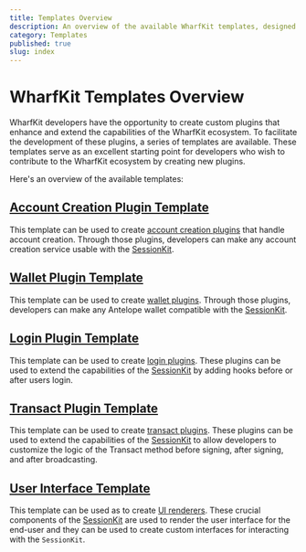 ```yaml
---
title: Templates Overview
description: An overview of the available WharfKit templates, designed to accelerate your blockchain development with Antelope.
category: Templates
published: true
slug: index
---
```


# WharfKit Templates Overview

WharfKit developers have the opportunity to create custom plugins that enhance and extend the capabilities of the WharfKit ecosystem. To facilitate the development of these plugins, a series of templates are available. These templates serve as an excellent starting point for developers who wish to contribute to the WharfKit ecosystem by creating new plugins.

Here's an overview of the available templates:

## [Account Creation Plugin Template](/docs/templates/account-creation-plugin-template)

This template can be used to create [account creation plugins](/docs/session-kit/plugin-account-creation) that handle account creation. Through those plugins, developers can make any account creation service usable with the [SessionKit](/docs/session-kit).

## [Wallet Plugin Template](/docs/templates/wallet-plugin-template)

This template can be used to create [wallet plugins](/docs/session-kit/plugin-wallet). Through those plugins, developers can make any Antelope wallet compatible with the [SessionKit](/docs/session-kit).

## [Login Plugin Template](/docs/templates/login-plugin-template)

This template can be used to create [login plugins](/docs/session-kit/plugin-login). These plugins can be used to extend the capabilities of the [SessionKit](/docs/session-kit) by adding hooks before or after users login.

## [Transact Plugin Template](/docs/templates/transact-plugin-template)

This template can be used to create [transact plugins](/docs/session-kit/plugin-transact). These plugins can be used to extend the capabilities of the [SessionKit](/docs/session-kit) to allow developers to customize the logic of the Transact method before signing, after signing, and after broadcasting.

## [User Interface Template](/docs/templates/ui-template)

This template can be used as to create [UI renderers](/docs/session-kit/plugin-ui). These crucial components of the [SessionKit](/docs/session-kit) are used to render the user interface for the end-user and they can be used to create custom interfaces for interacting with the `SessionKit`.
